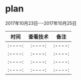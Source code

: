 # plan

2017年10月23日---2017年10月25日  

|时间|查看技术|备注|     
|:----:|:----:|:----:|  
|:----:|:----:|:----:|  
|:----:|:----:|:----:|  
|:----:|:----:|:----:|  
|:----:|:----:|:----:|
 
 
 

